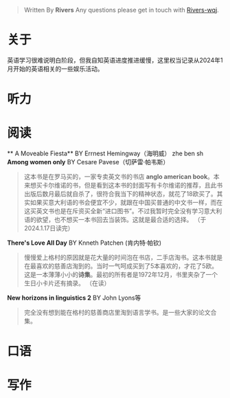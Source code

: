 

> Written By **Rivers**
> Any questions please get in touch with  [Rivers-wqj](https://rivers-wqj.github.io/).
# 关于
英语学习很难说明白阶段，但我自知英语进度推进缓慢，这里权当记录从2024年1月开始的英语相关的一些娱乐活动。
# 听力
# 阅读
** A Moveable Fiesta** BY Errnest Hemingway（海明威）
zhe ben sh
**Among women only** BY Cesare Pavese（切萨雷·帕韦斯）
> 这本书是在罗马买的，一家专卖英文书的书店 **anglo american book**。本来想买卡尔维诺的书，但是看到这本书的封面写有卡尔维诺的推荐，且此书出版后数月最后就自杀了，很符合我当下的精神状态，就花了18欧买了。其实如果买意大利语的书会便宜不少，就跟在中国买普通的中文书一样，而在这买英文书也是在斥资买全新“进口图书”。不过我暂时完全没有学习意大利语的欲望，也不想买一本书回去当装饰。这就是最合适的选择。
> （于2024.1.17日读完）

**There's Love All Day**  BY Knneth Patchen (肯内特·帕钦)
> 慢慢爱上格村的原因就是花大量的时间泡在书店，二手店淘书。这本书就是在最喜欢的慈善店淘到的。当时一气呵成买到了5本喜欢的，才花了5欧。
这是一本薄薄小小的**诗集**。最初的所有者是1972年12月，书里夹杂了一个生日小卡片还有摘录。
>（在读）

**New horizons in linguistics 2** BY John Lyons等
>完全没有想到能在格村的慈善商店里淘到语言学书。是一些大家的论文合集。

# 口语
# 写作

<!--stackedit_data:
eyJoaXN0b3J5IjpbNDA5NzkxNDk5LC0yNjUzODAyNTYsMTg5OT
QwNDg2MywtNzI3MDM0MTQyLC03OTgyMTcyNDFdfQ==
-->